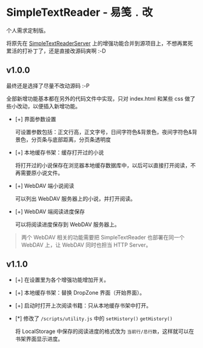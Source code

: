 # SimpleTextReader - 易笺﹒改

个人需求定制版。

将原先在 [SimpleTextReaderServer](../SimpleTextReaderServer/) 上的增强功能合并到源项目上，不想再累死累活的打补丁了，还是直接改源码爽啊 :-D

## v1.0.0


最终还是选择了尽量不改动源码 :-P

全部新增功能基本都在另外的代码文件中实现，只对 index.html 和某些 css 做了些小改动，以便插入新增功能。

* [+] 界面参数设置

  可设置参数包括：正文行高，正文字号，日间字符色&背景色，夜间字符色&背景色，分页条与底部距离，分页条透明度

* [+] 本地缓存书架：缓存打开过的小说

  将打开过的小说保存在浏览器本地缓存数据库中，以后可以直接打开阅读，不再需要原小说文件。

* [+] WebDAV 端小说阅读

  可以列出 WebDAV 服务器上的小说，并打开阅读。

* [+] WebDAV 端阅读进度保存

  可以将阅读进度保存到 WebDAV 服务器上。

> 两个 WebDAV 相关的功能需要把 SimpleTextReader 也部署在同一个 WebDAV 上，让 WebDAV 同时也担当 HTTP Server。


## v1.1.0

* [+] 在设置里为各个增强功能增加开关。

* [+] 本地缓存书架：替换 DropZone 界面（开始界面）。

* [+] 启动时打开上次阅读书籍：只从本地缓存书架中打开。

* [*] 修改了 `/scripts/utility.js` 中的 `setHistory()` `getHistory()`

  将 LocalStorage 中保存的阅读进度的格式改为 `当前行/总行数`，这样就可以在书架界面显示进度。
